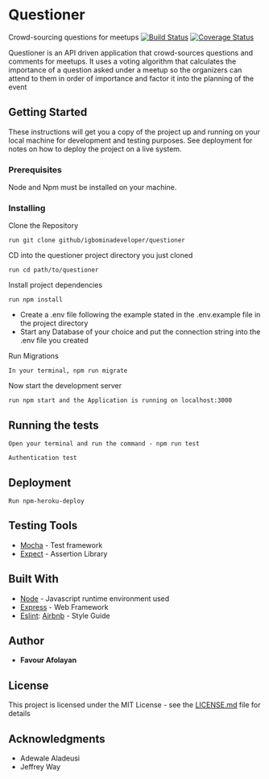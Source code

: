 # Questioner
Crowd-sourcing questions for meetups
[![Build Status](https://travis-ci.com/igbominadeveloper/questioner.svg?branch=develop)](https://travis-ci.com/igbominadeveloper/questioner) [![Coverage Status](https://coveralls.io/repos/github/igbominadeveloper/questioner/badge.svg?branch=develop)](https://coveralls.io/github/igbominadeveloper/questioner?branch=develop)

Questioner is an API driven application that crowd-sources questions and comments for meetups. It uses a voting algorithm that calculates the importance of a question asked under a meetup so the organizers can attend to them in order of importance and factor it into the planning of the event
## Getting Started

These instructions will get you a copy of the project up and running on your local machine for development and testing purposes. See deployment for notes on how to deploy the project on a live system.

### Prerequisites
Node and Npm must be installed on your machine.

### Installing
Clone the Repository
```
run git clone github/igbominadeveloper/questioner
```

CD into the questioner project directory you just cloned

```
run cd path/to/questioner 
```

Install project dependencies
```
run npm install
```

- Create a .env file following the example stated in the .env.example file in the project directory
- Start any Database of your choice and put the connection string into the .env file you created

Run Migrations
```
In your terminal, npm run migrate

```

Now start the development server
```
run npm start and the Application is running on localhost:3000
```

## Running the tests


```
Open your terminal and run the command - npm run test
```


```
Authentication test
```

## Deployment

```
Run npm-heroku-deploy
```
## Testing Tools

* [Mocha](https://mochajs.org/) - Test framework
* [Expect](https://github.com/Automattic/expect.js/) - Assertion Library


## Built With

* [Node](http://nodejs.org/) - Javascript runtime environment used
* [Express](https://expressjs.com/) - Web Framework
* [Eslint](https://eslint.org/): [Airbnb](https://www.npmjs.com/package/eslint-config-airbnb) - Style Guide


## Author

* **Favour Afolayan** 

## License

This project is licensed under the MIT License - see the [LICENSE.md](LICENSE.md) file for details

## Acknowledgments

* Adewale Aladeusi
* Jeffrey Way
